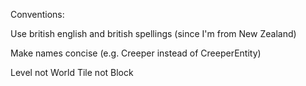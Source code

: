 Conventions:

Use british english and british spellings (since I'm from New Zealand)

Make names concise (e.g. Creeper instead of CreeperEntity)

Level not World
Tile not Block